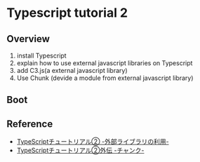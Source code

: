 # Typescript tutorial 2

## Overview

1. install Typescript
1. explain how to use external javascript libraries on Typescript
1. add C3.js(a external javascript library)
1. Use Chunk (devide a module from external javascript library)

## Boot

## Reference

- [TypeScriptチュートリアル② -外部ライブラリの利用-](https://qiita.com/ochiochi/items/ab234853704cc53af325)
- [TypeScriptチュートリアル②外伝 -チャンク-](https://qiita.com/ochiochi/items/cc825671f8179126fa70)
